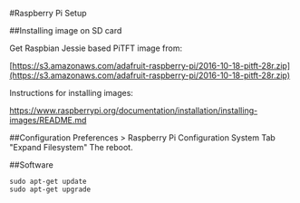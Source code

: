 #Raspberry Pi Setup

##Installing image on SD card

Get Raspbian Jessie based PiTFT image from:

[https://s3.amazonaws.com/adafruit-raspberry-pi/2016-10-18-pitft-28r.zip](https://s3.amazonaws.com/adafruit-raspberry-pi/2016-10-18-pitft-28r.zip)

Instructions for installing images:

https://www.raspberrypi.org/documentation/installation/installing-images/README.md

##Configuration
Preferences > Raspberry Pi Configuration
System Tab "Expand Filesystem"
The reboot.

##Software
```
sudo apt-get update
sudo apt-get upgrade
```

<!---##Rotate screen
If using with 7" official raspberry pi touch screen, may need to rotate display. To do this, open /boot/config.txt in your favourite editor and add the line:
```
lcd_rotate=2
```

distribution used: Raspbian

configuration

display
--->

